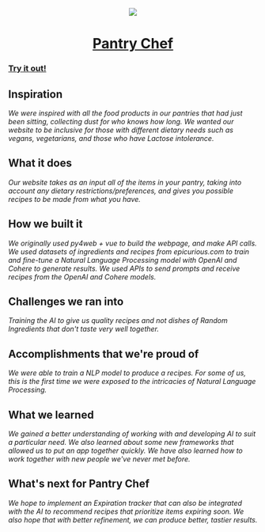 
<a href="https://kw-m.github.io/pantry-chef">
<p align="center" >
  <img src="https://kw-m.github.io/pantry-chef/social_images/banner.png" />
  <h1 align="center">Pantry Chef</h1>
</p>
</a>

### [Try it out!](https://kw-m.github.io/pantry-chef)

## Inspiration
_We were inspired with all the food products in our pantries that had just been sitting, collecting dust for who knows how long. We wanted our website to be inclusive for those with different dietary needs such as vegans, vegetarians, and those who have Lactose intolerance._
## What it does
_Our website takes as an input all of the items in your pantry, taking into account any dietary restrictions/preferences, and gives you possible recipes to be made from what you have._
## How we built it
_We originally used py4web + vue to build the webpage, and make API calls. We used datasets of ingredients and recipes from epicurious.com to train and fine-tune a Natural Language Processing model with OpenAI and Cohere to generate results. We used APIs to send prompts and receive recipes from the OpenAI and Cohere models._
## Challenges we ran into
_Training the AI to give us quality recipes and not dishes of Random Ingredients that don't  taste very well together._
## Accomplishments that we're proud of
_We were able to train a NLP model to produce a recipes. For some of us, this is the first time we were exposed to the intricacies of Natural Language Processing._
## What we learned
_We gained a better understanding of working with and developing AI to suit a particular need. We also learned about some new frameworks that allowed us to put an app together quickly. We have also learned how to work together with new people we've never met before._
## What's next for Pantry Chef
_We hope to implement an Expiration tracker that can also be integrated with the AI to recommend recipes that prioritize items expiring soon. We also hope that with better refinement, we can produce better, tastier results._
